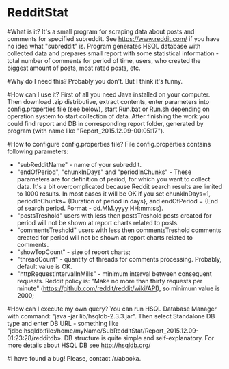 # RedditStat

#What is it? 
It's a small program for scraping data about posts and comments for specified subreddit. See https://www.reddit.com/ 
if you have no idea what "subreddit" is. 
Program generates HSQL database with collected data and prepares small report with some statistical information - total 
number of comments for period of time, users, who created the biggest amount of posts, most rated posts, etc.

#Why do I need this?
Probably you don't. But I think it's funny.

#How can I use it?
First of all you need Java installed on your computer. Then download .zip distributive, extract contents, 
enter parameters into config.properties file (see below), start Run.bat or Run.sh depending on operation system to start 
collection of data. After finishing the work you could find report and DB in corresponding report folder, generated 
by program (with name like "Report_2015.12.09-00:05:17").

#How to configure config.properties file?
File config.properties contains following parameters:

- "subRedditName" - name of your subreddit.
- "endOfPeriod", "chunkInDays" and "periodInChunks" - These parameters are for definition of period, for which you want 
to collect data. It's a bit overcomplicated because Reddit search results are limited to 1000 results. 
In most cases it will be OK if you set chunkInDays=1, periodInChunks= {Duration of period in days}, and 
endOfPeriod = {End of search period. Format - dd.MM.yyyy HH:mm:ss}. 
- "postsTreshold" users with less then postsTreshold posts created for period will not be shown at report charts 
related to posts.
- "commentsTreshold" users with less then commentsTreshold comments created for period will not be shown at report charts 
related to comments.
- "showTopCount" - size of report charts;
- "threadCount" - quantity of threads for comments processing. Probably, default value is OK. 
- "httpRequestIntervalInMills" - minimum interval between consequent requests. Reddit policy is: "Make no more than thirty 
requests per minute" (https://github.com/reddit/reddit/wiki/API), so minimum value is 2000;

#How can I execute my own query?
You can run HSQL Database Manager with command: "java -jar lib/hsqldb-2.3.3.jar". Then select Standalone DB type and 
enter DB URL - something like "jdbc:hsqldb:file:/home/myName/SubRedditStat/Report_2015.12.09-01:23:28/redditdb». 
DB structure is quite simple and self-explanatory. For more details about HSQL DB see http://hsqldb.org/

#I have found a bug!
Please, contact /r/abooka.

